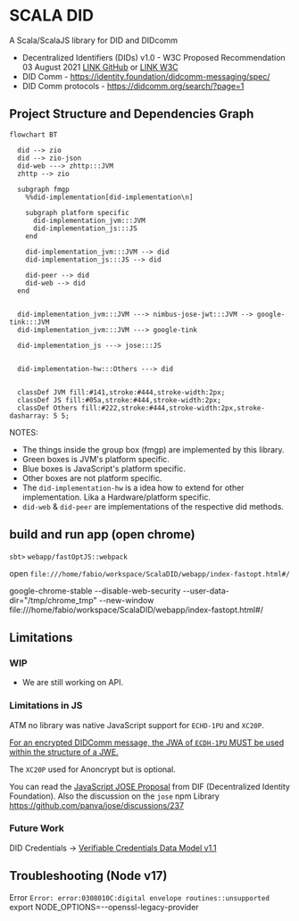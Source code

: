 # SCALA DID

A Scala/ScalaJS library for DID and DIDcomm

- Decentralized Identifiers (DIDs) v1.0 - W3C Proposed Recommendation 03 August 2021 [LINK GitHub](https://w3c.github.io/did-core/) or [LINK W3C](https://www.w3.org/TR/did-core/)
- DID Comm - <https://identity.foundation/didcomm-messaging/spec/>
- DID Comm protocols - <https://didcomm.org/search/?page=1>

## Project Structure and Dependencies Graph

```mermaid
flowchart BT

  did --> zio
  did --> zio-json
  did-web ---> zhttp:::JVM
  zhttp --> zio

  subgraph fmgp
    %%did-implementation[did-implementation\n]

    subgraph platform specific
      did-implementation_jvm:::JVM
      did-implementation_js:::JS
    end

    did-implementation_jvm:::JVM --> did
    did-implementation_js:::JS --> did
    
    did-peer --> did
    did-web --> did
  end
  
  
  did-implementation_jvm:::JVM ---> nimbus-jose-jwt:::JVM --> google-tink:::JVM
  did-implementation_jvm:::JVM ---> google-tink

  did-implementation_js ---> jose:::JS 


  did-implementation-hw:::Others ---> did


  classDef JVM fill:#141,stroke:#444,stroke-width:2px;
  classDef JS fill:#05a,stroke:#444,stroke-width:2px;
  classDef Others fill:#222,stroke:#444,stroke-width:2px,stroke-dasharray: 5 5;

```

NOTES:

- The things inside the group box (fmgp) are implemented by this library.
- Green boxes is JVM's platform specific.
- Blue boxes is JavaScript's platform specific.
- Other boxes are not platform specific.
- The `did-implementation-hw` is a idea how to extend for other implementation. Lika a Hardware/platform specific.
- `did-web` & `did-peer` are implementations of the respective did methods.

## build and run app (open chrome)

`sbt>` `webapp/fastOptJS::webpack`

open `file:///home/fabio/workspace/ScalaDID/webapp/index-fastopt.html#/`

google-chrome-stable --disable-web-security --user-data-dir="/tmp/chrome_tmp" --new-window file:///home/fabio/workspace/ScalaDID/webapp/index-fastopt.html#/

## Limitations

### WIP

- We are still working on API.

### Limitations in JS

ATM no library was native JavaScript support for `ECHD-1PU` and `XC20P`.

[For an encrypted DIDComm message, the JWA of `ECDH-1PU` MUST be used within the structure of a JWE.](https://identity.foundation/didcomm-messaging/spec/#sender-authenticated-encryption)

The `XC20P` used for Anoncrypt but is optional.

You can read the [JavaScript JOSE Proposal](<https://hackmd.io/@IyhpRay4QVC_ozugDsQAQg/S1QlYJN0d>) from DIF (Decentralized Identity Foundation).
Also the discussion on the `jose` npm Library <https://github.com/panva/jose/discussions/237>

### Future Work

DID Credentials -> [Verifiable Credentials Data Model v1.1](https://www.w3.org/TR/vc-data-model/)

## Troubleshooting (Node v17)

Error `Error: error:0308010C:digital envelope routines::unsupported`
export NODE_OPTIONS=--openssl-legacy-provider
